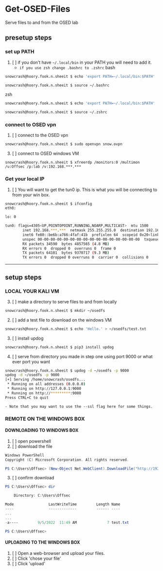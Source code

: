 # Get-OSED-Files
Serve files to and from the OSED lab 

## presetup steps
### set up PATH
1. [ ] if you don't have `~/.local/bin`  in your PATH you will need to add it.
	- `if you use zsh change .bashrc to .zshrc`
bash
```bash
snowcrash@hoory.fook.n.sheeit $ echo 'export PATH=~/.local/bin:$PATH' | tee -a ~/.bashrc

snowcrash@hoory.fook.n.sheeit $ source ~/.bashrc
```
zsh
```bash
snowcrash@hoory.fook.n.sheeit $ echo 'export PATH=~/.local/bin:$PATH' | tee -a ~/.zshrc

snowcrash@hoory.fook.n.sheeit $ source ~/.zshrc
```
### connect to OSED vpn
1. [ ] connect to the OSED vpn
```bash
snowcrash@hoory.fook.n.sheeit $ sudo openvpn snow.ovpn
```
3. [ ] connect to OSED windows VM
```shell
snowcrash@hoory.fook.n.sheeit $ xfreerdp /monitors:0 /multimon /u:Offsec /p:lab /v:192.168.***.***
```
### Get your local IP
1. [ ] You will want to get the tun0 ip. This is what you will be connecting to from your win box.
```bash
snowcrash@hoory.fook.n.sheeit $ ifconfig
eth0: 

lo: 0

tun0: flags=4305<UP,POINTOPOINT,RUNNING,NOARP,MULTICAST>  mtu 1500
        inet 192.168.***.***  netmask 255.255.255.0  destination 192.168.***.***
        inet6 fe80::be6b:a766:4faf:41b  prefixlen 64  scopeid 0x20<link>
        unspec 00-00-00-00-00-00-00-00-00-00-00-00-00-00-00-00  txqueuelen 500  (UNSPEC)
        RX packets 34590  bytes 4857565 (4.8 MB)
        RX errors 0  dropped 0  overruns 0  frame 0
        TX packets 64101  bytes 9370717 (9.3 MB)
        TX errors 0  dropped 0 overruns 0  carrier 0  collisions 0
```

---
## setup steps
### LOCAL YOUR KALI VM
3. [ ] make a directory to serve files to and from locally
```bash
snowcrash@hoory.fook.n.sheeit $ mkdir ~/osedfs
```
2. [ ] add a test file to download on the windows VM
```bash
snowcrash@hoory.fook.n.sheeit $ echo 'Hello.' > ~/osedfs/test.txt
```
3. [ ] install updog
```bash
snowcrash@hoory.fook.n.sheeit $ pip3 install updog
```
4. [ ] serve from directory you made in step one using port 9000 or what ever port you want
```bash
snowcrash@hoory.fook.n.sheeit $ updog -d ~/osedfs -p 9000
updog -d ~/osedfs -p 9000
[+] Serving /home/snowcrash/osedfs...
 * Running on all addresses (0.0.0.0)
 * Running on http://127.0.0.1:9000
 * Running on http://*********:9000
Press CTRL+C to quit
```
	- Note that you may want to use the --ssl flag here for some things.
### REMOTE ON THE WINDOWS BOX
#### DOWNLOADING TO WINDOWS BOX
1. [ ] open powershell
2. [ ] download the file
```powershell
Windows PowerShell
Copyright (C) Microsoft Corporation. All rights reserved.

PS C:\Users\Offsec> (New-Object Net.WebClient).DownloadFile("http://192.168.49.185:9000/test.txt", "test.txt")
```
3. [ ] confirm download
```powershell
PS C:\Users\Offsec> dir

    Directory: C:\Users\Offsec

Mode                LastWriteTime         Length Name
----                -------------         ------ ----
...
...
-a----         9/5/2022  11:49 AM              7 test.txt

PS C:\Users\Offsec>
```
#### UPLOADING TO THE WINDOWS BOX
1. [ ] Open a web-browser and upload your files.
2. [ ] Click 'chose your file'
3. [ ] Click 'upload'
